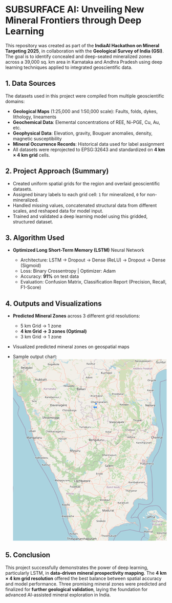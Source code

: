 # **SUBSURFACE AI: Unveiling New Mineral Frontiers through Deep Learning**

This repository was created as part of the **IndiaAI Hackathon on Mineral Targeting 2025**, in collaboration with the **Geological Survey of India (GSI)**. The goal is to identify concealed and deep-seated mineralized zones across a 39,000 sq. km area in Karnataka and Andhra Pradesh using deep learning techniques applied to integrated geoscientific data.


## **1. Data Sources**

The datasets used in this project were compiled from multiple geoscientific domains:

* **Geological Maps** (1:25,000 and 1:50,000 scale): Faults, folds, dykes, lithology, lineaments
* **Geochemical Data**: Elemental concentrations of REE, Ni-PGE, Cu, Au, etc.
* **Geophysical Data**: Elevation, gravity, Bouguer anomalies, density, magnetic susceptibility
* **Mineral Occurrence Records**: Historical data used for label assignment
* All datasets were reprojected to EPSG:32643 and standardized on **4 km × 4 km grid** cells.


## **2. Project Approach (Summary)**

* Created uniform spatial grids for the region and overlaid geoscientific datasets.
* Assigned binary labels to each grid cell: `1` for mineralized, `0` for non-mineralized.
* Handled missing values, concatenated structural data from different scales, and reshaped data for model input.
* Trained and validated a deep learning model using this gridded, structured dataset.



## **3. Algorithm Used**

* **Optimized Long Short-Term Memory (LSTM)** Neural Network

  * Architecture: LSTM → Dropout → Dense (ReLU) → Dropout → Dense (Sigmoid)
  * Loss: Binary Crossentropy | Optimizer: Adam
  * Accuracy: **91%** on test data
  * Evaluation: Confusion Matrix, Classification Report (Precision, Recall, F1-Score)


## **4. Outputs and Visualizations**

* **Predicted Mineral Zones** across 3 different grid resolutions:

  * 5 km Grid → 1 zone
  * **4 km Grid → 3 zones (Optimal)**
  * 3 km Grid → 1 zone
* Visualized predicted mineral zones on geospatial maps
* Sample output chart:
  ![Predicted Map](predicted_map.png)

  



## **5. Conclusion**

This project successfully demonstrates the power of deep learning, particularly LSTM, in **data-driven mineral prospectivity mapping**. The **4 km × 4 km grid resolution** offered the best balance between spatial accuracy and model performance.
Three promising mineral zones were predicted and finalized for **further geological validation**, laying the foundation for advanced AI-assisted mineral exploration in India.

